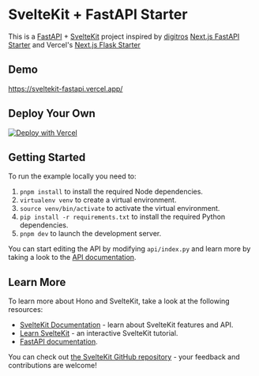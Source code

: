 # SvelteKit + FastAPI Starter

This is a [FastAPI](https://fastapi.tiangolo.com/) + [SvelteKit](https://svelte.dev/docs/kit/introduction/) project inspired by [digitros](https://github.com/digitros) [Next.js FastAPI Starter](https://vercel.com/templates/next.js/nextjs-fastapi-starter) and Vercel's [Next.js Flask Starter](https://vercel.com/templates/next.js/nextjs-flask-starter)

## Demo

https://sveltekit-fastapi.vercel.app/

## Deploy Your Own

[![Deploy with Vercel](https://vercel.com/button)](https://vercel.com/new/clone?repository-url=https%3A%2F%2Fgithub.com%2Fmwilliams1188%2Fhono-sveltekit)

## Getting Started

To run the example locally you need to:

1. `pnpm install` to install the required Node dependencies.
2. `virtualenv venv` to create a virtual environment.
3. `source venv/bin/activate` to activate the virtual environment.
4. `pip install -r requirements.txt` to install the required Python dependencies.
5. `pnpm dev` to launch the development server.

You can start editing the API by modifying `api/index.py` and learn more by taking a look to the [API documentation](https://fastapi.tiangolo.com/).

## Learn More

To learn more about Hono and SvelteKit, take a look at the following resources:

- [SvelteKit Documentation](https://svelte.dev/docs/kit/introduction) - learn about SvelteKit features and API.
- [Learn SvelteKit](https://svelte.dev/tutorial/kit/introducing-sveltekit) - an interactive SvelteKit tutorial.
- [FastAPI documentation](https://fastapi.tiangolo.com/).

You can check out [the SvelteKit GitHub repository](https://github.com/sveltejs/kit/) - your feedback and contributions are welcome!
